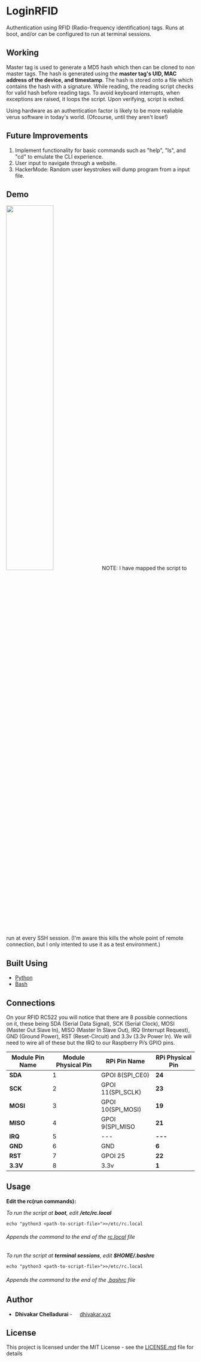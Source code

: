 # LoginRFID

Authentication using RFID (Radio-frequency identification) tags. Runs at boot, and/or can be configured to run at terminal sessions.

## Working

Master tag is used to generate a MD5 hash which then can be cloned to non master tags. The hash is generated using the **master tag's UID, MAC address of the device, and timestamp**. The hash is stored onto a file which contains the hash with a signature. While reading, the reading script checks for valid hash before reading tags. To avoid keyboard interrupts, when exceptions are raised, it loops the script. Upon verifying, script is exited. 

Using hardware as an authentication factor is likely to be more realiable verus software in today's world. (Ofcourse, until they aren't lose!)

## Future Improvements

1. Implement functionality for basic commands such as "help", "ls", and "cd" to emulate the CLI experience.
2. User input to navigate through a website. 
3. HackerMode: Random user keystrokes will dump program from a input file.

## Demo

<img src="https://dhivakar.xyz/LoginRFID.gif" width="50%" height="50%">
NOTE: I have mapped the script to run at every SSH session. (I'm aware this kills the whole point of remote connection, but I only intented to use it as a test environment.)

## Built Using

* [Python](https://www.python.org/)
* [Bash](https://www.gnu.org/software/bash/)

## Connections

On your RFID RC522 you will notice that there are 8 possible connections on it, these being SDA (Serial Data Signal), SCK (Serial Clock), MOSI (Master Out Slave In), MISO (Master In Slave Out), IRQ (Interrupt Request), GND (Ground Power), RST (Reset-Circuit) and 3.3v (3.3v Power In). We will need to wire all of these but the IRQ to our Raspberry Pi’s GPIO pins.

| Module Pin Name | Module Physical Pin |    RPi Pin Name   | RPi Physical Pin |
|       ---       |         ---         |      ---          |        ---       |
| **SDA**         | 1                   | GPOI 8(SPI_CE0)   | **24**           |
| **SCK**         | 2                   | GPOI 11(SPI_SCLK) | **23**           |
| **MOSI**        | 3                   | GPOI 10(SPI_MOSI) | **19**           |
| **MISO**        | 4                   | GPOI 9(SPI_MISO   | **21**           |
| **IRQ**         | 5                   | ---               | **---**          |
| **GND**         | 6                   | GND               | **6**            |
| **RST**         | 7                   | GPOI 25           | **22**           |
| **3.3V**        | 8                   | 3.3v              | **1**            |

## Usage

**Edit the **rc**(**r**un **c**ommands):**

*To run the script at **boot**, edit **/etc/rc.local***
```
echo "python3 <path-to-script-file>">>/etc/rc.local
```
###### Appends the command to the end of the [rc.local](https://www.raspberrypi.org/documentation/linux/usage/rc-local.md) file

*To run the script at **terminal sessions**, edit **$HOME/.bashrc***
```
echo "python3 <path-to-script-file>">>/etc/rc.local
```
###### Appends the command to the end of the [.bashrc](https://www.raspberrypi.org/documentation/linux/usage/bashrc.md) file

## Author

* **Dhivakar Chelladurai** - <img src="https://dhivakar.xyz/images/logo.png" width=12px height=12px > <a href="https://dhivakar.xyz">dhivakar.xyz</a>

## License

This project is licensed under the MIT License - see the [LICENSE.md](LICENSE.md) file for details
